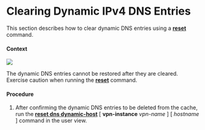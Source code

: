 Clearing Dynamic IPv4 DNS Entries
=================================

This section describes how to clear dynamic DNS entries using a [**reset**](cmdqueryname=reset) command.

#### Context

![](../../../../public_sys-resources/notice_3.0-en-us.png) 

The dynamic DNS entries cannot be restored after they are cleared. Exercise caution when running the [**reset**](cmdqueryname=reset) command.



#### Procedure

1. After confirming the dynamic DNS entries to be deleted from the cache, run the [**reset dns dynamic-host**](cmdqueryname=reset+dns+dynamic-host+vpn-instance) [ **vpn-instance** *vpn-name* ] [ *hostname* ] command in the user view.
